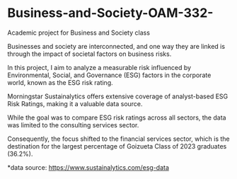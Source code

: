 # Business-and-Society-OAM-332-
Academic project for Business and Society class

Businesses and society are interconnected, and one way they are linked is through the impact of societal factors on business risks. 

In this project, I aim to analyze a measurable risk influenced by Environmental, Social, and Governance (ESG) factors in the corporate world, known as the ESG risk rating. 

Morningstar Sustainalytics offers extensive coverage of analyst-based ESG Risk Ratings, making it a valuable data source. 

While the goal was to compare ESG risk ratings across all sectors, the data was limited to the consulting services sector. 

Consequently, the focus shifted to the financial services sector, which is the destination for the largest percentage of Goizueta Class of 2023 graduates (36.2%).

*data source: https://www.sustainalytics.com/esg-data
